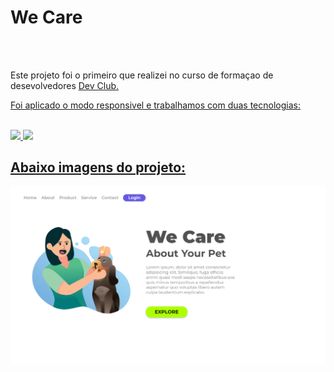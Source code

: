 <h1>We Care</h1>
<br>
<br>
<p>Este projeto foi o primeiro que realizei no curso de formaçao de desevolvedores <a href="https://rodolfomori.com.br/devclub/"> Dev Club.</p>
<p>Foi aplicado o modo responsivel e trabalhamos com duas tecnologias:</p>
  <br>
<img src="https://img.shields.io/badge/HTML5-E34F26?style=for-the-badge&logo=html5&logoColor=white"/>
<img src="https://img.shields.io/badge/CSS3-1572B6?style=for-the-badge&logo=css3&logoColor=white"/>
 <br>
 <h2>Abaixo imagens do projeto:</h2>
 <img src="https://github.com/Rodrdias/projeto-css-1/blob/main/im/Captura%20de%20Tela%20(4).png?raw=true"/>
<img src="
